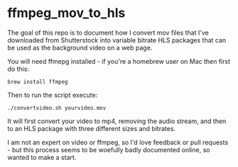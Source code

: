 # ffmpeg_mov_to_hls
The goal of this repo is to document how I convert mov files that I've downloaded from Shutterstock into variable bitrate HLS packages that can be used as the background video on a web page.

You will need ffmepg installed - if you're a homebrew user on Mac then first do this:

`brew install ffmpeg`

Then to run the script execute:

`./convertvideo.sh yourvideo.mov`

It will first convert your video to mp4, removing the audio stream, and then to an HLS package with three different sizes and bitrates.

I am not an expert on video or ffmpeg, so I'd love feedback or pull requests - but this process seems to be woefully badly documented online, so wanted to make a start.